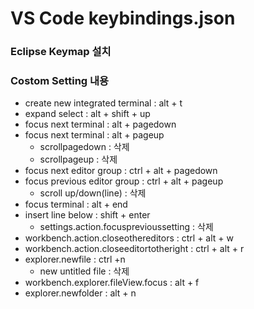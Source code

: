 # VS Code keybindings.json

### Eclipse Keymap 설치

### Costom Setting 내용

* create new integrated terminal : alt + t
* expand select : alt + shift + up
* focus next terminal : alt + pagedown
* focus next terminal : alt + pageup
    * scrollpagedown : 삭제
    * scrollpageup : 삭제
* focus next editor group : ctrl + alt + pagedown
* focus previous editor group : ctrl + alt + pageup
    * scroll up/down(line) : 삭제
* focus terminal : alt + end
* insert line below : shift + enter
    * settings.action.focusprevioussetting : 삭제
* workbench.action.closeothereditors : ctrl + alt + w
* workbench.action.closeeditortotheright : ctrl + alt + r
* explorer.newfile : ctrl +n
    * new untitled file : 삭제
* workbench.explorer.fileView.focus : alt + f
* explorer.newfolder : alt + n